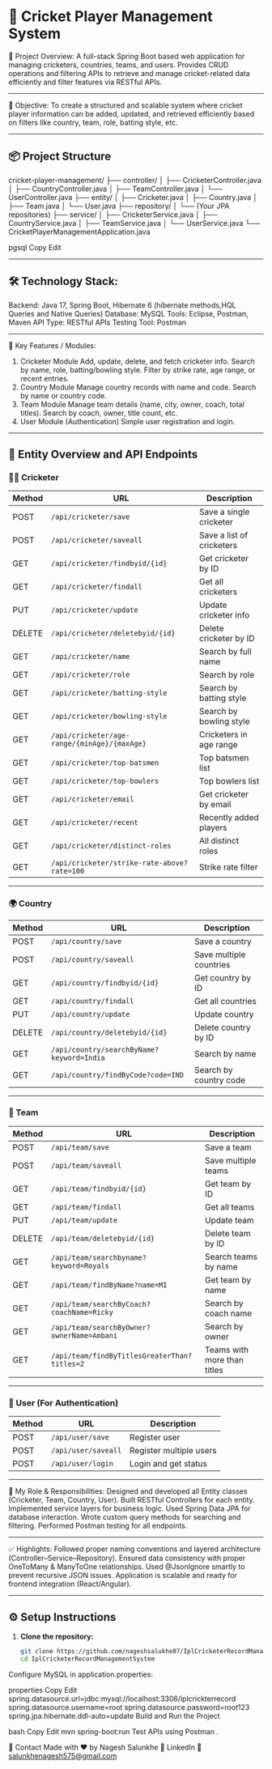 # 🏏 Cricket Player Management System

📌 Project Overview:
A full-stack Spring Boot based web application for managing cricketers, countries, teams, and users. Provides CRUD operations and filtering APIs to retrieve and manage cricket-related data efficiently and filter features via RESTful APIs.

---

🎯 Objective:
To create a structured and scalable system where cricket player information can be added, updated, and retrieved efficiently based on filters like country, team, role, batting style, etc.

---

## 📦 Project Structure

cricket-player-management/
├── controller/
│ ├── CricketerController.java
│ ├── CountryController.java
│ ├── TeamController.java
│ └── UserController.java
├── entity/
│ ├── Cricketer.java
│ ├── Country.java
│ ├── Team.java
│ └── User.java
├── repository/
│ └── (Your JPA repositories)
├── service/
│ ├── CricketerService.java
│ ├── CountryService.java
│ ├── TeamService.java
│ └── UserService.java
└── CricketPlayerManagementApplication.java

pgsql
Copy
Edit

---

## 🛠️ Technology Stack:
Backend: Java 17, Spring Boot, Hibernate 6 (hibernate methods,HQL Queries and Native Queries)
Database: MySQL
Tools: Eclipse, Postman, Maven
API Type: RESTful APIs
Testing Tool: Postman

---

🧩 Key Features / Modules:
1. Cricketer Module
Add, update, delete, and fetch cricketer info.
Search by name, role, batting/bowling style.
Filter by strike rate, age range, or recent entries.
2. Country Module
Manage country records with name and code.
Search by name or country code.
3. Team Module
Manage team details (name, city, owner, coach, total titles).
Search by coach, owner, title count, etc.
4. User Module (Authentication)
Simple user registration and login.

---

## 🔐 Entity Overview and API Endpoints

### 🧑‍🎓 Cricketer
| Method | URL                              | Description                        |
|--------|----------------------------------|------------------------------------|
| POST   | `/api/cricketer/save`            | Save a single cricketer           |
| POST   | `/api/cricketer/saveall`         | Save a list of cricketers         |
| GET    | `/api/cricketer/findbyid/{id}`   | Get cricketer by ID               |
| GET    | `/api/cricketer/findall`         | Get all cricketers                |
| PUT    | `/api/cricketer/update`          | Update cricketer info             |
| DELETE | `/api/cricketer/deletebyid/{id}` | Delete cricketer by ID            |
| GET    | `/api/cricketer/name`            | Search by full name               |
| GET    | `/api/cricketer/role`            | Search by role                    |
| GET    | `/api/cricketer/batting-style`   | Search by batting style           |
| GET    | `/api/cricketer/bowling-style`   | Search by bowling style           |
| GET    | `/api/cricketer/age-range/{minAge}/{maxAge}` | Cricketers in age range |
| GET    | `/api/cricketer/top-batsmen`     | Top batsmen list                  |
| GET    | `/api/cricketer/top-bowlers`     | Top bowlers list                  |
| GET    | `/api/cricketer/email`           | Get cricketer by email            |
| GET    | `/api/cricketer/recent`          | Recently added players            |
| GET    | `/api/cricketer/distinct-roles`  | All distinct roles                |
| GET    | `/api/cricketer/strike-rate-above?rate=100` | Strike rate filter       |

---

### 🌍 Country
| Method | URL                              | Description                        |
|--------|----------------------------------|------------------------------------|
| POST   | `/api/country/save`              | Save a country                     |
| POST   | `/api/country/saveall`           | Save multiple countries            |
| GET    | `/api/country/findbyid/{id}`     | Get country by ID                  |
| GET    | `/api/country/findall`           | Get all countries                  |
| PUT    | `/api/country/update`            | Update country                     |
| DELETE | `/api/country/deletebyid/{id}`   | Delete country by ID               |
| GET    | `/api/country/searchByName?keyword=India` | Search by name           |
| GET    | `/api/country/findByCode?code=IND` | Search by country code           |

---

### 🏏 Team
| Method | URL                                  | Description                      |
|--------|--------------------------------------|----------------------------------|
| POST   | `/api/team/save`                     | Save a team                      |
| POST   | `/api/team/saveall`                  | Save multiple teams              |
| GET    | `/api/team/findbyid/{id}`            | Get team by ID                   |
| GET    | `/api/team/findall`                  | Get all teams                    |
| PUT    | `/api/team/update`                   | Update team                      |
| DELETE | `/api/team/deletebyid/{id}`          | Delete team by ID                |
| GET    | `/api/team/searchbyname?keyword=Royals` | Search teams by name         |
| GET    | `/api/team/findByName?name=MI`       | Get team by name                 |
| GET    | `/api/team/searchByCoach?coachName=Ricky` | Search by coach name       |
| GET    | `/api/team/searchByOwner?ownerName=Ambani` | Search by owner           |
| GET    | `/api/team/findByTitlesGreaterThan?titles=2` | Teams with more than titles |

---

### 👤 User (For Authentication)
| Method | URL                      | Description                  |
|--------|--------------------------|------------------------------|
| POST   | `/api/user/save`         | Register user                |
| POST   | `/api/user/saveall`      | Register multiple users      |
| POST   | `/api/user/login`        | Login and get status         |

---

📂 My Role & Responsibilities:
Designed and developed all Entity classes (Cricketer, Team, Country, User).
Built RESTful Controllers for each entity.
Implemented service layers for business logic.
Used Spring Data JPA for database interaction.
Wrote custom query methods for searching and filtering.
Performed Postman testing for all endpoints.

---

✅ Highlights:
Followed proper naming conventions and layered architecture (Controller–Service–Repository).
Ensured data consistency with proper OneToMany & ManyToOne relationships.
Used @JsonIgnore smartly to prevent recursive JSON issues.
Application is scalable and ready for frontend integration (React/Angular).

---

## ⚙️ Setup Instructions

1. **Clone the repository:**
   ```bash
   git clone https://github.com/nageshsalukhe07/IplCricketerRecordManagementSystem
   cd IplCricketerRecordManagementSystem
Configure MySQL in application.properties:

properties
Copy
Edit
spring.datasource.url=jdbc:mysql://localhost:3306/iplcrickterrecord
spring.datasource.username=root
spring.datasource.password=root123
spring.jpa.hibernate.ddl-auto=update
Build and Run the Project

bash
Copy
Edit
mvn spring-boot:run
Test APIs using Postman .

📩 Contact
Made with ❤️ by Nagesh Salunkhe
🔗 LinkedIn
📧 salunkhenagesh575@gmail.com

